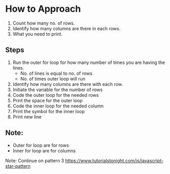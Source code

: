 # How to Approach

1. Count how many no. of rows.
2. Identify how many columns are there in each rows.
3. What you need to print.

## Steps

1. Run the outer for loop for how many number of times you are having the lines.
   - No. of lines is equal to no. of rows
   - No. of times outer loop will run
2. Identify how many columns are there with each row.
3. Initiate the variable for the number of rows
4. Code the outer loop for the needed rows
5. Print the space for the outer loop
6. Code the inner loop for the needed column
7. Print the symbol for the inner loop
8. Print new line

## Note:

- Outer for loop are for rows
- Inner for loop are for columns

Note: Continue on pattern 3
https://www.tutorialstonight.com/js/javascript-star-pattern
